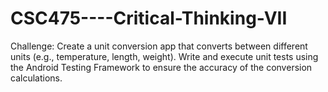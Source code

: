 # CSC475----Critical-Thinking-VII

Challenge: Create a unit conversion app that converts between different units (e.g., temperature, length, weight). Write and execute unit tests using the Android Testing Framework to ensure the accuracy of the conversion calculations.
